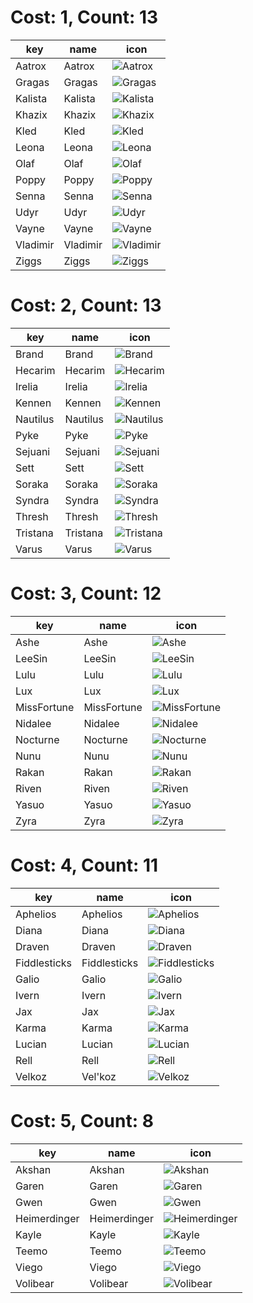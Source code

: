 # Cost: 1, Count: 13
| key      | name     | icon                                     |
| -        | -        | -                                        |
| Aatrox   | Aatrox   | ![Aatrox](../icon/set5.5/Aatrox.png)     |
| Gragas   | Gragas   | ![Gragas](../icon/set5.5/Gragas.png)     |
| Kalista  | Kalista  | ![Kalista](../icon/set5.5/Kalista.png)   |
| Khazix   | Khazix   | ![Khazix](../icon/set5.5/Khazix.png)     |
| Kled     | Kled     | ![Kled](../icon/set5.5/Kled.png)         |
| Leona    | Leona    | ![Leona](../icon/set5.5/Leona.png)       |
| Olaf     | Olaf     | ![Olaf](../icon/set5.5/Olaf.png)         |
| Poppy    | Poppy    | ![Poppy](../icon/set5.5/Poppy.png)       |
| Senna    | Senna    | ![Senna](../icon/set5.5/Senna.png)       |
| Udyr     | Udyr     | ![Udyr](../icon/set5.5/Udyr.png)         |
| Vayne    | Vayne    | ![Vayne](../icon/set5.5/Vayne.png)       |
| Vladimir | Vladimir | ![Vladimir](../icon/set5.5/Vladimir.png) |
| Ziggs    | Ziggs    | ![Ziggs](../icon/set5.5/Ziggs.png)       |
# Cost: 2, Count: 13
| key      | name     | icon                                     |
| -        | -        | -                                        |
| Brand    | Brand    | ![Brand](../icon/set5.5/Brand.png)       |
| Hecarim  | Hecarim  | ![Hecarim](../icon/set5.5/Hecarim.png)   |
| Irelia   | Irelia   | ![Irelia](../icon/set5.5/Irelia.png)     |
| Kennen   | Kennen   | ![Kennen](../icon/set5.5/Kennen.png)     |
| Nautilus | Nautilus | ![Nautilus](../icon/set5.5/Nautilus.png) |
| Pyke     | Pyke     | ![Pyke](../icon/set5.5/Pyke.png)         |
| Sejuani  | Sejuani  | ![Sejuani](../icon/set5.5/Sejuani.png)   |
| Sett     | Sett     | ![Sett](../icon/set5.5/Sett.png)         |
| Soraka   | Soraka   | ![Soraka](../icon/set5.5/Soraka.png)     |
| Syndra   | Syndra   | ![Syndra](../icon/set5.5/Syndra.png)     |
| Thresh   | Thresh   | ![Thresh](../icon/set5.5/Thresh.png)     |
| Tristana | Tristana | ![Tristana](../icon/set5.5/Tristana.png) |
| Varus    | Varus    | ![Varus](../icon/set5.5/Varus.png)       |
# Cost: 3, Count: 12
| key         | name        | icon                                           |
| -           | -           | -                                              |
| Ashe        | Ashe        | ![Ashe](../icon/set5.5/Ashe.png)               |
| LeeSin      | LeeSin      | ![LeeSin](../icon/set5.5/LeeSin.png)           |
| Lulu        | Lulu        | ![Lulu](../icon/set5.5/Lulu.png)               |
| Lux         | Lux         | ![Lux](../icon/set5.5/Lux.png)                 |
| MissFortune | MissFortune | ![MissFortune](../icon/set5.5/MissFortune.png) |
| Nidalee     | Nidalee     | ![Nidalee](../icon/set5.5/Nidalee.png)         |
| Nocturne    | Nocturne    | ![Nocturne](../icon/set5.5/Nocturne.png)       |
| Nunu        | Nunu        | ![Nunu](../icon/set5.5/Nunu.png)               |
| Rakan       | Rakan       | ![Rakan](../icon/set5.5/Rakan.png)             |
| Riven       | Riven       | ![Riven](../icon/set5.5/Riven.png)             |
| Yasuo       | Yasuo       | ![Yasuo](../icon/set5.5/Yasuo.png)             |
| Zyra        | Zyra        | ![Zyra](../icon/set5.5/Zyra.png)               |
# Cost: 4, Count: 11
| key          | name         | icon                                             |
| -            | -            | -                                                |
| Aphelios     | Aphelios     | ![Aphelios](../icon/set5.5/Aphelios.png)         |
| Diana        | Diana        | ![Diana](../icon/set5.5/Diana.png)               |
| Draven       | Draven       | ![Draven](../icon/set5.5/Draven.png)             |
| Fiddlesticks | Fiddlesticks | ![Fiddlesticks](../icon/set5.5/Fiddlesticks.png) |
| Galio        | Galio        | ![Galio](../icon/set5.5/Galio.png)               |
| Ivern        | Ivern        | ![Ivern](../icon/set5.5/Ivern.png)               |
| Jax          | Jax          | ![Jax](../icon/set5.5/Jax.png)                   |
| Karma        | Karma        | ![Karma](../icon/set5.5/Karma.png)               |
| Lucian       | Lucian       | ![Lucian](../icon/set5.5/Lucian.png)             |
| Rell         | Rell         | ![Rell](../icon/set5.5/Rell.png)                 |
| Velkoz       | Vel'koz      | ![Velkoz](../icon/set5.5/Velkoz.png)             |
# Cost: 5, Count: 8
| key          | name         | icon                                             |
| -            | -            | -                                                |
| Akshan       | Akshan       | ![Akshan](../icon/set5.5/Akshan.png)             |
| Garen        | Garen        | ![Garen](../icon/set5.5/Garen.png)               |
| Gwen         | Gwen         | ![Gwen](../icon/set5.5/Gwen.png)                 |
| Heimerdinger | Heimerdinger | ![Heimerdinger](../icon/set5.5/Heimerdinger.png) |
| Kayle        | Kayle        | ![Kayle](../icon/set5.5/Kayle.png)               |
| Teemo        | Teemo        | ![Teemo](../icon/set5.5/Teemo.png)               |
| Viego        | Viego        | ![Viego](../icon/set5.5/Viego.png)               |
| Volibear     | Volibear     | ![Volibear](../icon/set5.5/Volibear.png)         |
